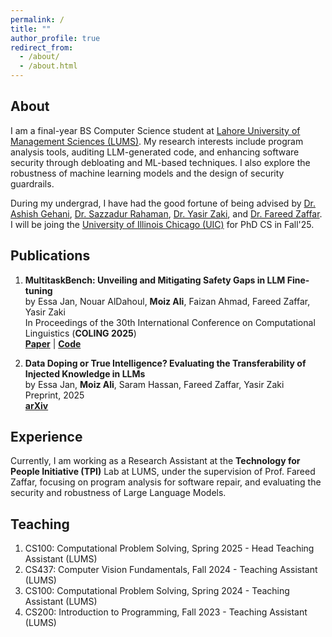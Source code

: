 ```yaml
---
permalink: /
title: ""
author_profile: true
redirect_from: 
  - /about/
  - /about.html
---
```


## About

I am a final-year BS Computer Science student at [Lahore University of Management Sciences (LUMS)](https://lums.edu.pk/). My research interests include program analysis tools, auditing LLM-generated code, and enhancing software security through debloating and ML-based techniques. I also explore the robustness of machine learning models and the design of security guardrails. 

During my undergrad, I have had the good fortune of being advised by [Dr. Ashish Gehani](https://www.csl.sri.com/people/gehani/), [Dr. Sazzadur Rahaman](https://sazzadur.com/), [Dr. Yasir Zaki](https://yasirzaki.net/), and [Dr. Fareed Zaffar](https://lums.edu.pk/lums_employee/422). I will be joing the [University of Illinois Chicago (UIC)](https://www.uic.edu/) for PhD CS in Fall'25.


## Publications  

1. **MultitaskBench: Unveiling and Mitigating Safety Gaps in LLM Fine-tuning**  
by Essa Jan, Nouar AlDahoul, **Moiz Ali**, Faizan Ahmad, Fareed Zaffar, Yasir Zaki  
In Proceedings of the 30th International Conference on Computational Linguistics (**COLING 2025**)  
[**Paper**](https://aclanthology.org/2025.coling-main.606.pdf) | [**Code**](https://github.com/comnetsAD/LLMSafetyGuardrails)  

2. **Data Doping or True Intelligence? Evaluating the Transferability of Injected Knowledge in LLMs**  
by Essa Jan, **Moiz Ali**, Saram Hassan, Fareed Zaffar, Yasir Zaki  
Preprint, 2025  
[**arXiv**](https://arxiv.org/pdf/2505.17140)

## Experience

Currently, I am working as a Research Assistant at the **Technology for People Initiative (TPI)** Lab at LUMS, under the supervision of Prof. Fareed Zaffar, focusing on program analysis for software repair, and evaluating the security and robustness of Large Language Models.

## Teaching

1. CS100: Computational Problem Solving, Spring 2025 - Head Teaching Assistant (LUMS)
2. CS437: Computer Vision Fundamentals, Fall 2024 - Teaching Assistant (LUMS)
3. CS100: Computational Problem Solving, Spring 2024 - Teaching Assistant (LUMS)
4. CS200: Introduction to Programming, Fall 2023 - Teaching Assistant (LUMS)

<!-- For more info
------
More info about configuring Academic Pages can be found in [the guide](https://academicpages.github.io/markdown/). The [guides for the Minimal Mistakes theme](https://mmistakes.github.io/minimal-mistakes/docs/configuration/) (which this theme was forked from) might also be helpful. -->
